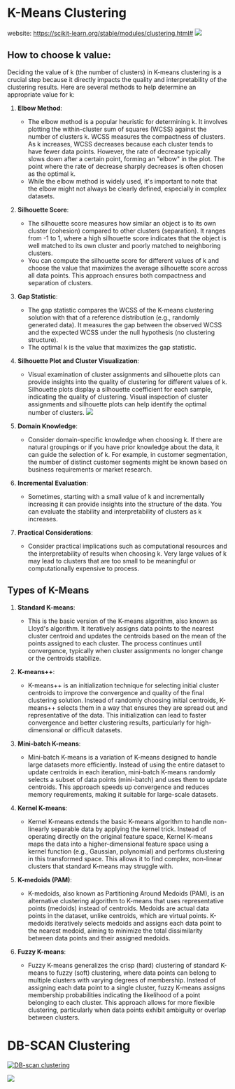 # K-Means Clustering
website: https://scikit-learn.org/stable/modules/clustering.html#
![](https://github.com/praj2408/Machine-Learning-Notes/blob/main/Unsupervised%20Algorithms/K%20means.jpg)
 
## How to choose k value:
 Deciding the value of k (the number of clusters) in K-means clustering is a crucial step because it directly impacts the quality and interpretability of the clustering results. Here are several methods to help determine an appropriate value for k:

1. **Elbow Method**:
   - The elbow method is a popular heuristic for determining k. It involves plotting the within-cluster sum of squares (WCSS) against the number of clusters k. WCSS measures the compactness of clusters. As k increases, WCSS decreases because each cluster tends to have fewer data points. However, the rate of decrease typically slows down after a certain point, forming an "elbow" in the plot. The point where the rate of decrease sharply decreases is often chosen as the optimal k.
   - While the elbow method is widely used, it's important to note that the elbow might not always be clearly defined, especially in complex datasets.

2. **Silhouette Score**:
   - The silhouette score measures how similar an object is to its own cluster (cohesion) compared to other clusters (separation). It ranges from -1 to 1, where a high silhouette score indicates that the object is well matched to its own cluster and poorly matched to neighboring clusters. 
   - You can compute the silhouette score for different values of k and choose the value that maximizes the average silhouette score across all data points. This approach ensures both compactness and separation of clusters.
   
3. **Gap Statistic**:
   - The gap statistic compares the WCSS of the K-means clustering solution with that of a reference distribution (e.g., randomly generated data). It measures the gap between the observed WCSS and the expected WCSS under the null hypothesis (no clustering structure).
   - The optimal k is the value that maximizes the gap statistic.
   
4. **Silhouette Plot and Cluster Visualization**:
   - Visual examination of cluster assignments and silhouette plots can provide insights into the quality of clustering for different values of k. Silhouette plots display a silhouette coefficient for each sample, indicating the quality of clustering. Visual inspection of cluster assignments and silhouette plots can help identify the optimal number of clusters.
![](https://scikit-learn.org/stable/_images/sphx_glr_plot_kmeans_silhouette_analysis_004.png)

5. **Domain Knowledge**:
   - Consider domain-specific knowledge when choosing  k. If there are natural groupings or if you have prior knowledge about the data, it can guide the selection of k. For example, in customer segmentation, the number of distinct customer segments might be known based on business requirements or market research.

6. **Incremental Evaluation**:
   - Sometimes, starting with a small value of k and incrementally increasing it can provide insights into the structure of the data. You can evaluate the stability and interpretability of clusters as k increases.

7. **Practical Considerations**:
   - Consider practical implications such as computational resources and the interpretability of results when choosing k. Very large values of k may lead to clusters that are too small to be meaningful or computationally expensive to process.

## Types of K-Means

1. **Standard K-means**:
   - This is the basic version of the K-means algorithm, also known as Lloyd's algorithm. It iteratively assigns data points to the nearest cluster centroid and updates the centroids based on the mean of the points assigned to each cluster. The process continues until convergence, typically when cluster assignments no longer change or the centroids stabilize.

2. **K-means++**:
   - K-means++ is an initialization technique for selecting initial cluster centroids to improve the convergence and quality of the final clustering solution. Instead of randomly choosing initial centroids, K-means++ selects them in a way that ensures they are spread out and representative of the data. This initialization can lead to faster convergence and better clustering results, particularly for high-dimensional or difficult datasets.

3. **Mini-batch K-means**:
   - Mini-batch K-means is a variation of K-means designed to handle large datasets more efficiently. Instead of using the entire dataset to update centroids in each iteration, mini-batch K-means randomly selects a subset of data points (mini-batch) and uses them to update centroids. This approach speeds up convergence and reduces memory requirements, making it suitable for large-scale datasets.

4. **Kernel K-means**:
   - Kernel K-means extends the basic K-means algorithm to handle non-linearly separable data by applying the kernel trick. Instead of operating directly on the original feature space, Kernel K-means maps the data into a higher-dimensional feature space using a kernel function (e.g., Gaussian, polynomial) and performs clustering in this transformed space. This allows it to find complex, non-linear clusters that standard K-means may struggle with.

5. **K-medoids (PAM)**:
   - K-medoids, also known as Partitioning Around Medoids (PAM), is an alternative clustering algorithm to K-means that uses representative points (medoids) instead of centroids. Medoids are actual data points in the dataset, unlike centroids, which are virtual points. K-medoids iteratively selects medoids and assigns each data point to the nearest medoid, aiming to minimize the total dissimilarity between data points and their assigned medoids.

6. **Fuzzy K-means**:
   - Fuzzy K-means generalizes the crisp (hard) clustering of standard K-means to fuzzy (soft) clustering, where data points can belong to multiple clusters with varying degrees of membership. Instead of assigning each data point to a single cluster, fuzzy K-means assigns membership probabilities indicating the likelihood of a point belonging to each cluster. This approach allows for more flexible clustering, particularly when data points exhibit ambiguity or overlap between clusters.



# DB-SCAN Clustering
[![DB-scan clustering](http://img.youtube.com/vi/RDZUdRSDOok/0.jpg)](http://www.youtube.com/watch?v=RDZUdRSDOok)


![](https://github.com/praj2408/Machine-Learning-Notes/blob/main/Unsupervised%20Algorithms/DBSCAN.jpg)




